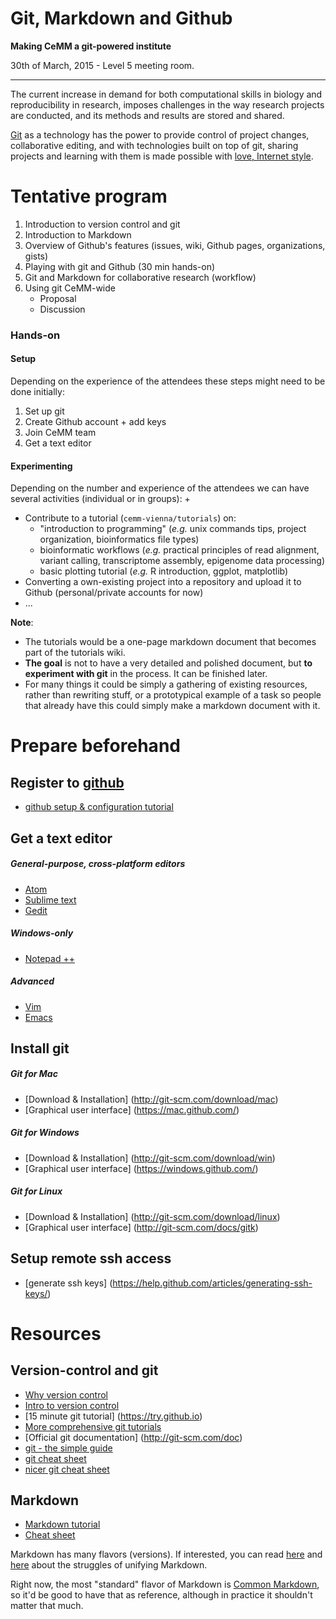 Git, Markdown and Github
========================

**Making CeMM a git-powered institute**

30th of March, 2015 - Level 5 meeting room.

----------

The current increase in demand for both computational skills in biology and reproducibility in research, imposes challenges in the way research projects are conducted, and its methods and results are stored and shared. 

[Git](http://git-scm.com/) as a technology has the power to provide control of project changes, collaborative editing, and with technologies built on top of git, sharing projects and learning with them is made possible with [love, Internet style](https://www.youtube.com/watch?v=Xe1TZaElTAs).


# Tentative program
1. Introduction to version control and git
2. Introduction to Markdown
3. Overview of Github's features (issues, wiki, Github pages, organizations, gists)
4. Playing with git and Github (30 min hands-on)
5. Git and Markdown for collaborative research (workflow)
6. Using git CeMM-wide
    + Proposal
    + Discussion

### Hands-on
#### Setup
Depending on the experience of the attendees these steps might need to be done initially:

1. Set up git
2. Create Github account + add keys
3. Join CeMM team
4. Get a text editor

#### Experimenting
Depending on the number and experience of the attendees we can have several activities (individual or in groups):
+ 
+ Contribute to a tutorial (`cemm-vienna/tutorials`) on:
    + "introduction to programming" (*e.g.* unix commands tips, project organization, bioinformatics file types)
    + bioinformatic workflows (*e.g.* practical principles of read alignment, variant calling, transcriptome assembly, epigenome data processing)
    + basic plotting tutorial (*e.g.* R introduction, ggplot, matplotlib)
+ Converting a own-existing project into a repository and upload it to Github (personal/private accounts for now)
+ ...


**Note**:
+ The tutorials would be a one-page markdown document that becomes part of the tutorials wiki.
+ **The goal** is not to have a very detailed and polished document, but **to experiment with git** in the process. It can be finished later.
+ For many things it could be simply a gathering of existing resources, rather than rewriting stuff, or a prototypical example of a task so people that already have this could simply make a markdown document with it.


# Prepare beforehand

## Register to [github](https://github.com)
+ [github setup & configuration tutorial](http://git-scm.com/book/en/v2/GitHub-Account-Setup-and-Configuration)

## Get a text editor
##### General-purpose, cross-platform editors
+ [Atom](https://atom.io/)
+ [Sublime text](http://www.sublimetext.com/)
+ [Gedit](https://wiki.gnome.org/Apps/Gedit)

##### Windows-only
+ [Notepad ++](http://notepad-plus-plus.org/)

##### Advanced
+ [Vim](http://www.vim.org/)
+ [Emacs](https://www.gnu.org/software/emacs/)

## Install git
##### Git for Mac
+ [Download & Installation] (http://git-scm.com/download/mac)
+ [Graphical user interface] (https://mac.github.com/)

##### Git for Windows
+ [Download & Installation] (http://git-scm.com/download/win)
+ [Graphical user interface] (https://windows.github.com/)

##### Git for Linux
+ [Download & Installation] (http://git-scm.com/download/linux)
+ [Graphical user interface] (http://git-scm.com/docs/gitk)


## Setup remote ssh access
+ [generate ssh keys] (https://help.github.com/articles/generating-ssh-keys/)

# Resources
## Version-control and git
+ [Why version control](http://gitolite.com/vc.html)
+ [Intro to version control](https://www.youtube.com/watch?v=gY2JwRfin1M)
+ [15 minute git tutorial] (https://try.github.io)
+ [More comprehensive git tutorials](https://www.atlassian.com/git/tutorials)
+ [Official git documentation] (http://git-scm.com/doc)
+ [git - the simple guide](http://rogerdudler.github.io/git-guide/)
+ [git cheat sheet](https://training.github.com/kit/downloads/github-git-cheat-sheet.pdf)
+ [nicer git cheat sheet](https://raw.githubusercontent.com/rogerdudler/git-guide/gh-pages/files/git_cheat_sheet.pdf)

## Markdown
+ [Markdown tutorial](https://guides.github.com/features/mastering-markdown/)
+ [Cheat sheet](https://github.com/adam-p/markdown-here/wiki/Markdown-Cheatsheet)

Markdown has many flavors (versions). If interested, you can read [here](http://blog.codinghorror.com/standard-flavored-markdown/) and [here](http://blog.codinghorror.com/standard-markdown-is-now-common-markdown/) about the struggles of unifying Markdown.

Right now, the most "standard" flavor of Markdown is [Common Markdown](http://commonmark.org/), so it'd be good to have that as reference, although in practice it shouldn't matter that much.
